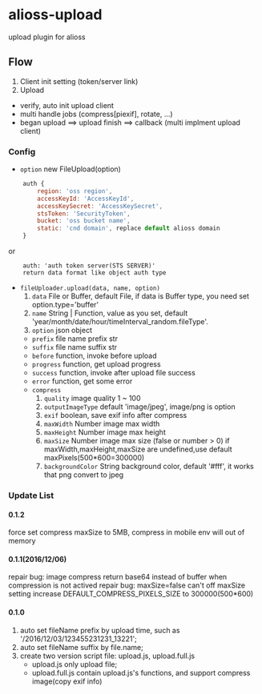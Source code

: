 # alioss-upload
upload plugin for alioss

## Flow

1. Client init setting (token/server link)
2. Upload
  * verify, auto init upload client
  * multi handle jobs (compress[piexif], rotate, ...)
  * began upload ==> upload finish ==> callback  (multi implment upload client)

### Config
* `option` new FileUpload(option)
```js
    auth {
        region: 'oss region',
        accessKeyId: 'AccessKeyId',
        accessKeySecret: 'AccessKeySecret',
        stsToken: 'SecurityToken',
        bucket: 'oss bucket name',
        static: 'cnd domain', replace default alioss domain
    }
```    
or
``` 
    auth: 'auth token server(STS SERVER)'
    return data format like object auth type
```

* `fileUploader.upload(data, name, option)`
  1. `data` File or Buffer, default File, if data is Buffer type, you need set option.type='buffer'
  2. `name` String | Function, value as you set, default 'year/month/date/hour/timeInterval_random.fileType'.
  3. `option` json object
    * `prefix` file name prefix str
    * `suffix` file name suffix str
    * `before` function, invoke before upload 
    * `progress` function, get upload progress
    * `success` function, invoke after upload file success
    * `error` function, get some error
    * `compress` 
      1. `quality` image quality 1 ~ 100
      2. `outputImageType` default 'image/jpeg', image/png is option
      3. `exif` boolean, save exif info after compress
      4. `maxWidth` Number image max width
      5. `maxHeight` Number image max height
      6. `maxSize` Number image max size  (false or number > 0)
                   if maxWidth,maxHeight,maxSize are undefined,use default maxPixels(500*600=300000)
      7. `backgroundColor` String background color, default '#fff', it works that png convert to jpeg
    

### Update List
#### 0.1.2
force set compress maxSize to 5MB, compress in mobile env will out of memory

#### 0.1.1(2016/12/06)
repair bug: image compress return base64 instead of buffer when compression is not actived
repair bug: maxSize=false can't off maxSize setting
increase DEFAULT_COMPRESS_PIXELS_SIZE to 300000(500*600)

#### 0.1.0
1. auto set fileName prefix by upload time, such as '/2016/12/03/123455231231_13221';
2. auto set fileName suffix by file.name;
3. create two version script file: upload.js, upload.full.js
   * upload.js  only upload file;
   * upload.full.js contain upload.js's functions, and support compress image(copy exif info)
